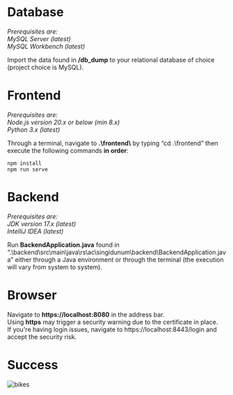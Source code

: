 # Database
*Prerequisites are: \
MySQL Server (latest) \
MySQL Workbench (latest)*

Import the data found in **/db_dump** to your relational database of choice (project
choice is MySQL). 
# Frontend
*Prerequisites are: \
Node.js version 20.x or below (min 8.x) \
Python 3.x (latest)* 

Through a terminal, navigate to **.\\frontend\\** by typing “cd .\frontend” then execute the
following commands **in order**:
```
npm install
npm run serve
```
# Backend
*Prerequisites are: \
JDK version 17.x (latest) \
IntelliJ IDEA (latest)*

Run **BackendApplication.java** found in
“.\backend\src\main\java\rs\ac\singidunum\backend\BackendApplication.java” either
through a Java environment or through the terminal (the execution will vary from
system to system).

# Browser
Navigate to **https://localhost:8080** in the address bar. \
Using **https** may trigger a security warning due to the certificate in place. \
If you're having login issues, navigate to https://localhost:8443/login and accept the security risk.
# Success
![bikes](https://github.com/44filip/project-x/assets/100999946/27f846f1-8d37-41b0-a151-fdf8c6916804)
